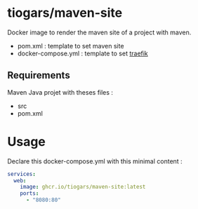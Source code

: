 # tiogars/maven-site

Docker image to render the maven site of a project with maven.

- pom.xml : template to set maven site
- docker-compose.yml : template to set [traefik](https://doc.traefik.io/traefik/)

## Requirements

Maven Java projet with theses files :

- src
- pom.xml

# Usage

Declare this docker-compose.yml with this minimal content :

```yml title:docker-compose.yml
services:
  web:
    image: ghcr.io/tiogars/maven-site:latest
    ports:
      - "8080:80"
```
